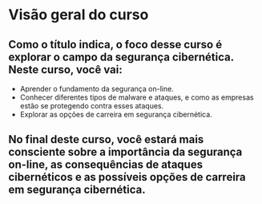 # Visão geral do curso
## Como o título indica, o foco desse curso é explorar o campo da segurança cibernética. Neste curso, você vai:

- Aprender o fundamento da segurança on-line.
- Conhecer diferentes tipos de malware e ataques, e como as empresas estão se protegendo contra esses ataques.
- Explorar as opções de carreira em segurança cibernética.

## No final deste curso, você estará mais consciente sobre a importância da segurança on-line, as consequências de ataques cibernéticos e as possíveis opções de carreira em segurança cibernética.
